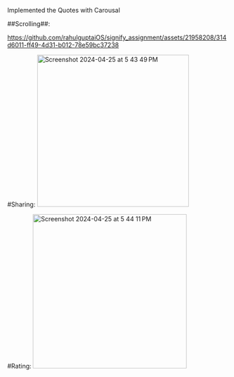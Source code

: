 Implemented the Quotes with Carousal

##Scrolling##:

https://github.com/rahulguptaiOS/signify_assignment/assets/21958208/314d6011-ff49-4d31-b012-78e59bc37238

#Sharing:
<img width="345" alt="Screenshot 2024-04-25 at 5 43 49 PM" src="https://github.com/rahulguptaiOS/signify_assignment/assets/21958208/1c1c4909-d7d6-4235-a3e5-e0df65c603d5">

#Rating:
<img width="350" alt="Screenshot 2024-04-25 at 5 44 11 PM" src="https://github.com/rahulguptaiOS/signify_assignment/assets/21958208/3127ea86-19fc-4011-8bb7-cf39312b36d3">
